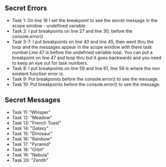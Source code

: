  ## Secret Errors

* Task 1: On line 16 I set the breakpoint to see the secret message in the scope window - undefined variable
* Task 2: I put breakpoints on line 27 and line 30, before the console.error()
* Task 3-7: I put breakpoints on line 40 and line 45, then went thru the loop and the messages appear in the scope window with there task number.Line  47 is before the undefined variable loop.  You can put a breakpoint on line 47 and loop thru but it goes backwards and you need to keep an eye out for task numbers. 
* Task 8: I put breakpoints on line 59 and line 61, line 59 is where the non existent function error is. 
* Task 9: Put breakpoints before the console.error() to see the message.
* Task 10: Put breakpoints before the console.error() to see the message.

## Secret Messages

* Task 11: "Whisper"
* Task 12: "Meadow"
* Task 13: "French Toast"
* Task 14: "Galaxy"
* Task 15: "Dinosaur"
* Task 16: "Rainbow"
* Task 17: "Pyramid" 
* Task 18: "Orbit"
* Task 19: "Nebula"
* Task 20: "Zenith"
